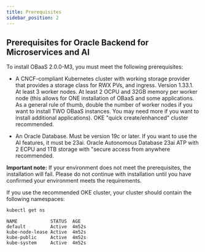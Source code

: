 ```yaml
---
title: Prerequisites
sidebar_position: 2
---
```

## Prerequisites for Oracle Backend for Microservices and AI

To install OBaaS 2.0.0-M3, you must meet the following prerequisites:

- A CNCF-compliant Kubernetes cluster with working storage provider that provides a storage class for RWX PVs, and ingress. Version 1.33.1. At least 3 worker nodes. At least 2 OCPU and 32GB memory per worker node (this allows for ONE installation of OBaaS and some applications.  As a general rule of thumb, double the number of worker nodes if you want to install TWO OBaaS instances. You may need more if you want to install additional applications). OKE "quick create/enhanced" cluster recommended.

- An Oracle Database. Must be version 19c or later. If you want to use the AI features, it must be 23ai. Oracle Autonomous Database 23ai ATP with 2 ECPU and 1TB storage with "secure access from anywhere recommended.

**Important note:** If your environment does not meet the prerequisites, the installation will fail. Please do not continue with installation until you have confirmed your environment meets the requirements.

If you use the recommended OKE cluster, your cluster should contain the following namespaces:

```bash
kubectl get ns
```

```log
NAME            STATUS  AGE
default         Active  4m52s
kube-node-lease Active  4m52s
kube-public     Active  4m52s
kube-system     Active  4m52s
```
